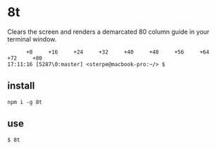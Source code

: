 # 8t

Clears the screen and renders a demarcated 80 column guide in your terminal window.

```
      +8     +16     +24     +32     +40     +48     +56     +64     +72     +80
17:11:16 [5287\0:master] <sterpe@macbook-pro:~/> $ 
```

## install
	npm i -g 8t

## use
	$ 8t
